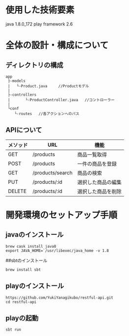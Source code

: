 # 使用した技術要素

java 1.8.0_172
play framework 2.6

# 全体の設計・構成について

## ディレクトリの構成

```
app
 ├-models
 |   └-Product.java     //Productモデル
 |
 ├-controllers
 |       └-ProductController.java   //コントローラー
 |
 └conf
    └-routes   //各アクションへのパス
```

## APIについて

|メソッド|URL|機能
|-------|---|---|
|GET|/products|商品一覧取得|
|POST|/products|一件の商品を登録|
|GET|/products/search|商品の検索|
|PUT|/products/:id|選択した商品の編集|
|DELETE|/products/:id|選択した商品を削除|


# 開発環境のセットアップ手順

## javaのインストール

```
brew cask install java8
export JAVA_HOME=`/usr/libexec/java_home -v 1.8
```

##sbtのインストール

```
brew install sbt
```

## playのインストール

```
https://github.com/YukiYanagikubo/restful-api.git
cd restful-api
```

## playの起動

```
sbt run
```

